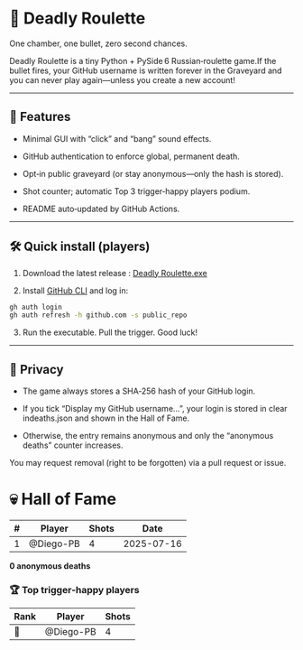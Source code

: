 # 🎲 Deadly Roulette

One chamber, one bullet, zero second chances.

Deadly Roulette is a tiny Python + PySide 6 Russian‑roulette game.If the bullet fires, your GitHub username is written forever in the Graveyard and you can never play again—unless you create a new account!

---

## 🚀 Features

- Minimal GUI with “click” and “bang” sound effects.

- GitHub authentication to enforce global, permanent death.

- Opt‑in public graveyard (or stay anonymous—only the hash is stored).

- Shot counter; automatic Top 3 trigger‑happy players podium.

- README auto‑updated by GitHub Actions.

---

## 🛠️ Quick install (players)

1. Download the latest release : [Deadly Roulette.exe](https://github.com/Diego-PB/Deadly-Roulette/releases/latest)

2. Install [GitHub CLI](https://cli.github.com/) and log in:

```bash
gh auth login
gh auth refresh -h github.com -s public_repo
```

3. Run the executable. Pull the trigger. Good luck!

---

## 🔐 Privacy

- The game always stores a SHA‑256 hash of your GitHub login.

- If you tick “Display my GitHub username…”, your login is stored in clear indeaths.json and shown in the Hall of Fame.

- Otherwise, the entry remains anonymous and only the “anonymous deaths” counter increases.

You may request removal (right to be forgotten) via a pull request or issue.

<!--GRAVEYARD_START-->

# 💀 Hall of Fame

| # | Player | Shots | Date |
|---|---|---|---|
| 1 | @Diego-PB | 4 | 2025-07-16 |

**0 anonymous deaths**

### 🏆 Top trigger‑happy players

| Rank | Player | Shots |
|---|---|---|
| 🥇 | @Diego-PB | 4 |
<!--GRAVEYARD_END-->
